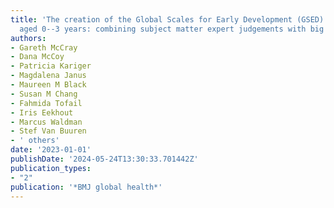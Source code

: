 ```yaml
---
title: 'The creation of the Global Scales for Early Development (GSED) for children
  aged 0--3 years: combining subject matter expert judgements with big data'
authors:
- Gareth McCray
- Dana McCoy
- Patricia Kariger
- Magdalena Janus
- Maureen M Black
- Susan M Chang
- Fahmida Tofail
- Iris Eekhout
- Marcus Waldman
- Stef Van Buuren
- ' others'
date: '2023-01-01'
publishDate: '2024-05-24T13:30:33.701442Z'
publication_types:
- "2"
publication: '*BMJ global health*'
---
```

